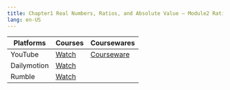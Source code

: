 ```yaml
---
title: Chapter1 Real Numbers, Ratios, and Absolute Value – Module2 Ratios and Proportions
lang: en-US
---
```



| Platforms   | Courses                                                                                                              | Coursewares                                                       |
|-------------|----------------------------------------------------------------------------------------------------------------------|-------------------------------------------------------------------|
| YouTube     | [Watch](https://www.youtube.com/watch?v=yf7U73q0sk4&list=PLm0MFkgiW1JgKq1kku2WxmrElFbDl7p_s)                         | [Courseware](../../public/math/Core%20Courses/pdf/Courseware.pdf) |
| Dailymotion | [Watch](https://www.dailymotion.com/video/x9gcnaa?playlist=x9h6d2)                                                   |                                                                   |
| Rumble      | [Watch](https://rumble.com/v6s94jn-4-chapter1-real-numbers-ratios-absolute-values-module2-ratios-and-proportio.html) |                                                                   |

